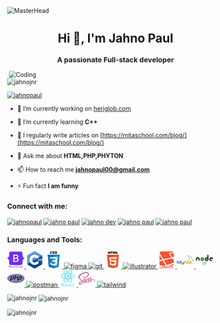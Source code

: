 ![MasterHead](https://miro.medium.com/v2/resize:fit:1400/format:webp/1*o1VQUypTIv6q5eIKsWPOuQ.gif)
<h1 align="center">Hi 👋, I'm Jahno Paul</h1>
<h3 align="center">A passionate Full-stack developer </h3>
<img align="right" alt="Coding" width="500" src="https://cdn.dribbble.com/users/4382412/screenshots/15633275/media/085a014ebebde73e5cd510c93941f49a.gif">

<p align="left"> <img src="https://komarev.com/ghpvc/?username=jahnojnr&label=Profile%20views&color=0e75b6&style=flat" alt="jahnojnr" /> </p>

<p align="left"> <a href="https://twitter.com/jahnopaul" target="blank"><img src="https://img.shields.io/twitter/follow/jahnopaul?logo=twitter&style=for-the-badge" alt="jahnopaul" /></a> </p>

- 🔭 I’m currently working on [heriglob.com](https://heritageenergyglobal.com/https://heritageenergyglobal.com/)

- 🌱 I’m currently learning **C++**

- 📝 I regularly write articles on [https://mitaschool.com/blog/](https://mitaschool.com/blog/)

- 💬 Ask me about **HTML,PHP,PHYTON**

- 📫 How to reach me **jahnopaul00@gmail.com**

- ⚡ Fun fact **I am funny**

<h3 align="left">Connect with me:</h3>
<p align="left">

<a href="https://twitter.com/jahnopaul" target="blank"><img align="center" src="https://raw.githubusercontent.com/rahuldkjain/github-profile-readme-generator/master/src/images/icons/Social/twitter.svg" alt="jahnopaul" height="30" width="40" /></a>
<a href="https://linkedin.com/in/jahno paul" target="blank"><img align="center" src="https://raw.githubusercontent.com/rahuldkjain/github-profile-readme-generator/master/src/images/icons/Social/linked-in-alt.svg" alt="jahno paul" height="30" width="40" /></a>
<a href="https://fb.com/jahno dev" target="blank"><img align="center" src="https://raw.githubusercontent.com/rahuldkjain/github-profile-readme-generator/master/src/images/icons/Social/facebook.svg" alt="jahno dev" height="30" width="40" /></a>
<a href="https://instagram.com/jahno paul" target="blank"><img align="center" src="https://raw.githubusercontent.com/rahuldkjain/github-profile-readme-generator/master/src/images/icons/Social/instagram.svg" alt="jahno paul" height="30" width="40" /></a>
<a href="https://www.behance.net/jahno paul" target="blank"><img align="center" src="https://raw.githubusercontent.com/rahuldkjain/github-profile-readme-generator/master/src/images/icons/Social/behance.svg" alt="jahno paul" height="30" width="40" /></a>

</p>

<h3 align="left">Languages and Tools:</h3>
<p align="left"> <a href="https://getbootstrap.com" target="_blank" rel="noreferrer"> <img src="https://raw.githubusercontent.com/devicons/devicon/master/icons/bootstrap/bootstrap-plain-wordmark.svg" alt="bootstrap" width="40" height="40"/> </a> <a href="https://www.w3schools.com/cpp/" target="_blank" rel="noreferrer"> <img src="https://raw.githubusercontent.com/devicons/devicon/master/icons/cplusplus/cplusplus-original.svg" alt="cplusplus" width="40" height="40"/> </a> <a href="https://www.w3schools.com/css/" target="_blank" rel="noreferrer"> <img src="https://raw.githubusercontent.com/devicons/devicon/master/icons/css3/css3-original-wordmark.svg" alt="css3" width="40" height="40"/> </a> <a href="https://www.figma.com/" target="_blank" rel="noreferrer"> <img src="https://www.vectorlogo.zone/logos/figma/figma-icon.svg" alt="figma" width="40" height="40"/> </a> <a href="https://git-scm.com/" target="_blank" rel="noreferrer"> <img src="https://www.vectorlogo.zone/logos/git-scm/git-scm-icon.svg" alt="git" width="40" height="40"/> </a> <a href="https://www.w3.org/html/" target="_blank" rel="noreferrer"> <img src="https://raw.githubusercontent.com/devicons/devicon/master/icons/html5/html5-original-wordmark.svg" alt="html5" width="40" height="40"/> </a> <a href="https://www.adobe.com/in/products/illustrator.html" target="_blank" rel="noreferrer"> <img src="https://www.vectorlogo.zone/logos/adobe_illustrator/adobe_illustrator-icon.svg" alt="illustrator" width="40" height="40"/> </a> <a href="https://laravel.com/" target="_blank" rel="noreferrer"> <img src="https://raw.githubusercontent.com/devicons/devicon/master/icons/laravel/laravel-plain-wordmark.svg" alt="laravel" width="40" height="40"/> </a> <a href="https://www.mysql.com/" target="_blank" rel="noreferrer"> <img src="https://raw.githubusercontent.com/devicons/devicon/master/icons/mysql/mysql-original-wordmark.svg" alt="mysql" width="40" height="40"/> </a> <a href="https://nodejs.org" target="_blank" rel="noreferrer"> <img src="https://raw.githubusercontent.com/devicons/devicon/master/icons/nodejs/nodejs-original-wordmark.svg" alt="nodejs" width="40" height="40"/> </a> <a href="https://www.php.net" target="_blank" rel="noreferrer"> <img src="https://raw.githubusercontent.com/devicons/devicon/master/icons/php/php-original.svg" alt="php" width="40" height="40"/> </a> <a href="https://postman.com" target="_blank" rel="noreferrer"> <img src="https://www.vectorlogo.zone/logos/getpostman/getpostman-icon.svg" alt="postman" width="40" height="40"/> </a> <a href="https://reactjs.org/" target="_blank" rel="noreferrer"> <img src="https://raw.githubusercontent.com/devicons/devicon/master/icons/react/react-original-wordmark.svg" alt="react" width="40" height="40"/> </a> <a href="https://sass-lang.com" target="_blank" rel="noreferrer"> <img src="https://raw.githubusercontent.com/devicons/devicon/master/icons/sass/sass-original.svg" alt="sass" width="40" height="40"/> </a> <a href="https://tailwindcss.com/" target="_blank" rel="noreferrer"> <img src="https://www.vectorlogo.zone/logos/tailwindcss/tailwindcss-icon.svg" alt="tailwind" width="40" height="40"/> </a> </p>

<p><img align="left" src="https://github-readme-stats.vercel.app/api/top-langs?username=jahnojnr&show_icons=true&locale=en&layout=compact" alt="jahnojnr" /></p>

<p>&nbsp;<img align="center" src="https://github-readme-stats.vercel.app/api?username=jahnojnr&show_icons=true&locale=en" alt="jahnojnr" /></p>

<p><img align="center" src="https://github-readme-streak-stats.herokuapp.com/?user=jahnojnr&" alt="jahnojnr" /></p>

